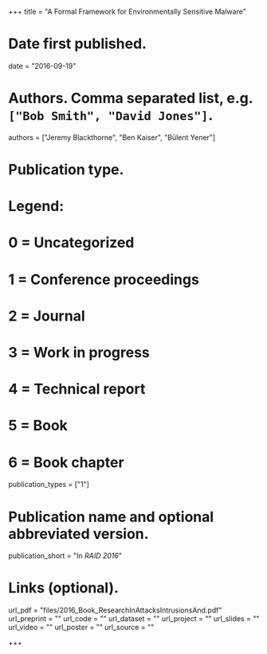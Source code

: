 +++
title = "A Formal Framework for Environmentally Sensitive Malware"

# Date first published.
date = "2016-09-19"

# Authors. Comma separated list, e.g. `["Bob Smith", "David Jones"]`.
authors = ["Jeremy Blackthorne", "Ben Kaiser", "B&uuml;lent Yener"]

# Publication type.
# Legend:
# 0 = Uncategorized
# 1 = Conference proceedings
# 2 = Journal
# 3 = Work in progress
# 4 = Technical report
# 5 = Book
# 6 = Book chapter
publication_types = ["1"]

# Publication name and optional abbreviated version.
publication_short = "In *RAID 2016*"

# Links (optional).
url_pdf = "files/2016_Book_ResearchInAttacksIntrusionsAnd.pdf"
url_preprint = ""
url_code = ""
url_dataset = ""
url_project = ""
url_slides = ""
url_video = ""
url_poster = ""
url_source = ""

+++

